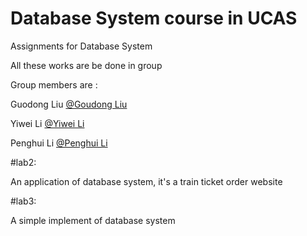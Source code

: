 # Database System course in UCAS	

Assignments for Database System

All these works are be done in group

Group members are :

Guodong Liu [@Goudong Liu](https://github.com/Vamix) 

Yiwei Li    [@Yiwei Li   ](https://github.com/leepoly)

Penghui Li  [@Penghui Li ](https://github.com/DoubiLi)

#lab2:

An application of database system, it's a train ticket order website

#lab3:

A simple implement of database system
